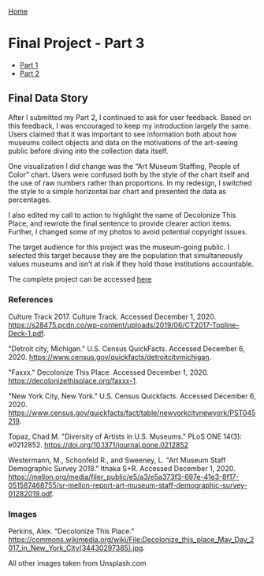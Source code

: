 [Home](https://justwestley.github.io/Westley-Portfolio/)

# Final Project - Part 3

- [Part 1](/Final-Project-1.md)
- [Part 2](/Final-Project-2.md)

## Final Data Story 

After I submitted my Part 2, I continued to ask for user feedback. Based on this feedback, I was encouraged to keep my introduction largely the same. Users claimed that it was important to see information both about how museums collect objects and data on the motivations of the art-seeing public before diving into the collection data itself. 

One visualization I did change was the “Art Museum Staffing, People of Color” chart. Users were confused both by the style of the chart itself and the use of raw numbers rather than proportions. In my redesign, I switched the style to a simple horizontal bar chart and presented the data as percentages. 

I also edited my call to action to highlight the name of Decolonize This Place, and rewrote the final sentence to provide clearer action items. Further, I changed some of my photos to avoid potential copyright issues. 

The target audience for this project was the museum-going public. I selected this target because they are the population that simultaneously values museums and isn’t at risk if they hold those institutions accountable. 

The complete project can be accessed [here](https://carnegiemellon.shorthandstories.com/-art-museum-collections-don-t-paint-a-picture-of-their-public-/index.html)

### References 

Culture Track 2017. Culture Track. Accessed December 1, 2020. https://s28475.pcdn.co/wp-content/uploads/2019/06/CT2017-Topline-Deck-1.pdf.

"Detroit city, Michigan." U.S. Census QuickFacts. Accessed December 6, 2020. https://www.census.gov/quickfacts/detroitcitymichigan.

"Faxxx." Decolonize This Place. Accessed December 1, 2020. https://decolonizethisplace.org/faxxx-1. 

"New York City, New York." U.S. Census Quickfacts. Accessed December 6, 2020. https://www.census.gov/quickfacts/fact/table/newyorkcitynewyork/PST045219.

Topaz, Chad M. "Diversity of Artists in U.S. Museums." PLoS ONE 14(3): e0212852. https://doi.org/10.1371/journal.pone.0212852 

Westermann, M., Schonfeld R., and Sweeney, L. "Art Museum Staff Demographic Survey 2018." Ithaka S+R. Accessed December 1, 2020. https://mellon.org/media/filer_public/e5/a3/e5a373f3-697e-41e3-8f17-051587468755/sr-mellon-report-art-museum-staff-demographic-survey-01282019.pdf.

### Images

Perkins, Alex. “Decolonize This Place.” https://commons.wikimedia.org/wiki/File:Decolonize_this_place_May_Day_2017_in_New_York_City(34430297385).jpg. 

All other images taken from Unsplash.com


